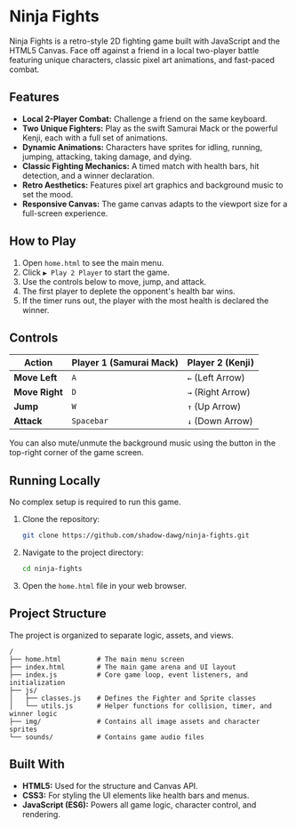 # Ninja Fights

Ninja Fights is a retro-style 2D fighting game built with JavaScript and the HTML5 Canvas. Face off against a friend in a local two-player battle featuring unique characters, classic pixel art animations, and fast-paced combat.

## Features

*   **Local 2-Player Combat:** Challenge a friend on the same keyboard.
*   **Two Unique Fighters:** Play as the swift Samurai Mack or the powerful Kenji, each with a full set of animations.
*   **Dynamic Animations:** Characters have sprites for idling, running, jumping, attacking, taking damage, and dying.
*   **Classic Fighting Mechanics:** A timed match with health bars, hit detection, and a winner declaration.
*   **Retro Aesthetics:** Features pixel art graphics and background music to set the mood.
*   **Responsive Canvas:** The game canvas adapts to the viewport size for a full-screen experience.

## How to Play

1.  Open `home.html` to see the main menu.
2.  Click `▶ Play 2 Player` to start the game.
3.  Use the controls below to move, jump, and attack.
4.  The first player to deplete the opponent's health bar wins.
5.  If the timer runs out, the player with the most health is declared the winner.

## Controls

| Action      | Player 1 (Samurai Mack) | Player 2 (Kenji)       |
|-------------|-------------------------|------------------------|
| **Move Left** | `A`                     | `←` (Left Arrow)       |
| **Move Right**| `D`                     | `→` (Right Arrow)      |
| **Jump**      | `W`                     | `↑` (Up Arrow)         |
| **Attack**    | `Spacebar`              | `↓` (Down Arrow)       |

You can also mute/unmute the background music using the button in the top-right corner of the game screen.

## Running Locally

No complex setup is required to run this game.

1.  Clone the repository:
    ```bash
    git clone https://github.com/shadow-dawg/ninja-fights.git
    ```
2.  Navigate to the project directory:
    ```bash
    cd ninja-fights
    ```
3.  Open the `home.html` file in your web browser.

## Project Structure

The project is organized to separate logic, assets, and views.

```
/
├── home.html         # The main menu screen
├── index.html        # The main game arena and UI layout
├── index.js          # Core game loop, event listeners, and initialization
├── js/
│   ├── classes.js    # Defines the Fighter and Sprite classes
│   └── utils.js      # Helper functions for collision, timer, and winner logic
├── img/              # Contains all image assets and character sprites
└── sounds/           # Contains game audio files
```

## Built With

*   **HTML5:** Used for the structure and Canvas API.
*   **CSS3:** For styling the UI elements like health bars and menus.
*   **JavaScript (ES6):** Powers all game logic, character control, and rendering.
